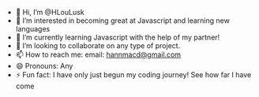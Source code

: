 - 👋 Hi, I’m @HLouLusk
- 👀 I’m interested in becoming great at Javascript and learning new languages
- 🌱 I’m currently learning Javascript with the help of my partner!
- 💞️ I’m looking to collaborate on any type of project.
- 📫 How to reach me: email: hannmacd@gmail.com
- 😄 Pronouns: Any
- ⚡ Fun fact: I have only just begun my coding journey! See how far I have come

<!---
HLouLusk/HLouLusk is a ✨ special ✨ repository because its `README.md` (this file) appears on your GitHub profile.
You can click the Preview link to take a look at your changes.
--->
